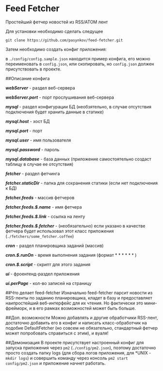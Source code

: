 # Feed Fetcher
Простейший фетчер новостей из RSS/ATOM лент

Для установки необходимо сделать следущее

`
    git clone https://github.com/pasynkov/feed-fetcher.git 
`

Затем необходимо создать конфиг приложения:

в `./config/config.sample.json` находится пример конфига, его можно переименовать в `config.json`, или скопировать, 
но `config.json` должен присутствовать в проекте. 

##Описание конфига


***webServer*** - раздел веб-сервера

***webServer.port*** - порт прослушивания веб-сервера

***mysql*** - раздел конфигурации БД (необзятельно, в случае отсутствия подключения будет хранить данные в статике)

***mysql.host*** - хост БД

***mysql.port*** - порт

***mysql.user*** - имя пользователя

***mysql.password*** - пароль

***mysql.database*** - база данных (приложение самостоятельно создаст таблицу в случае ее отсутствия)



***fetcher*** - раздел фетчинга

***fetcher.staticDir*** - папка для сохранения статики (если нет подключения к БД)

***fetcher.feeds*** - массив фетчеров

***fetcher.feeds.$.name*** - имя фетчера

***fetcher.feeds.$.link*** - ссылка на ленту

***fetcher.feeds.$.fetcher*** - (необязательно) если указано в качестве фетчера будет использовал этот класс приложения 
(`./fetchers/some_fetcher.coffee`)


***cron*** - раздел планировщика заданий (массив)

***cron.$.runOn*** - время выполнения задания (формат * * * * * * )

***cron.$.script*** - скрипт для этого задания

***ui*** - фроентенд-раздел приложения

***ui.perPage*** - кол-во записей на страницу


##Что делает feed-fetcher
Изначально feed-fetcher парсит новости из RSS-ленты по заданию планировщика, кладет в базу и предоставляет
наипростейший веб-интерфейс для их чтения. Но фактически это мини-фрейморк, и в его рамках возможностей может быть больше. 
 

##Доп. возможности
Можно добавлять и другие обработчики RSS-лент, достаточно добавить его в конфиг и написать класс-обработчик на подобие
 DefaultFetcher (но совсем не обязательно, стандартный фетчер может попробовать справиться с этим), и вуаля!
 
##Демонизация
В проекте присутствует настроенный конфиг для запуска приложения через `pm2` (`./config/pm2.json`), поэтому достаточно
просто создать папку logs (для сбора логов приложения, для *UNIX - `mkdir logs`) и совершить команду через консоль 
`pm2 start config/pm2.json` и приложение начнет работать.






